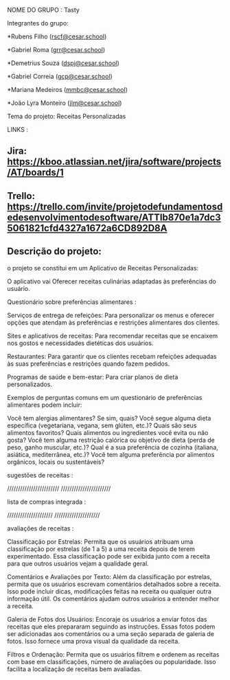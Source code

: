NOME DO GRUPO : Tasty

Integrantes do grupo:

*Rubens Filho (rscf@cesar.school)

*Gabriel Roma (grr@cesar.school) 

*Demetrius Souza (dspj@cesar.school)

*Gabriel Correia (gcp@cesar.school)

*Mariana Medeiros (mmbc@cesar.school)

*João Lyra Monteiro (jlm@cesar.school)

Tema do projeto: Receitas Personalizadas

LINKS :

## Jira: https://kboo.atlassian.net/jira/software/projects/AT/boards/1

## Trello: https://trello.com/invite/projetodefundamentosdedesenvolvimentodesoftware/ATTIb870e1a7dc35061821cfd4327a1672a6CD892D8A

## Descrição do projeto:

o projeto se constitui em um Aplicativo de Receitas Personalizadas: 

 O aplicativo vai Oferecer receitas culinárias adaptadas às preferências do usuário.

Questionário sobre preferências alimentares : 

Serviços de entrega de refeições: Para personalizar os menus e oferecer opções que atendam às preferências e restrições alimentares dos clientes.

Sites e aplicativos de receitas: Para recomendar receitas que se encaixem nos gostos e necessidades dietéticas dos usuários.

Restaurantes: Para garantir que os clientes recebam refeições adequadas às suas preferências e restrições quando fazem pedidos.

Programas de saúde e bem-estar: Para criar planos de dieta personalizados.

Exemplos de perguntas comuns em um questionário de preferências alimentares podem incluir:

Você tem alergias alimentares? Se sim, quais?
Você segue alguma dieta específica (vegetariana, vegana, sem glúten, etc.)?
Quais são seus alimentos favoritos?
Quais alimentos ou ingredientes você evita ou não gosta?
Você tem alguma restrição calórica ou objetivo de dieta (perda de peso, ganho muscular, etc.)?
Qual é a sua preferência de cozinha (italiana, asiática, mediterrânea, etc.)?
Você tem alguma preferência por alimentos orgânicos, locais ou sustentáveis?


sugestões de receitas :

////////////////////////
///////////////////////

lista de compras integrada :

/////////////////////
/////////////////////

avaliações de receitas :

Classificação por Estrelas: Permita que os usuários atribuam uma classificação por estrelas (de 1 a 5) a uma receita depois de terem experimentado. Essa classificação pode ser exibida junto com a receita para que outros usuários vejam a qualidade geral.

Comentários e Avaliações por Texto: Além da classificação por estrelas, permita que os usuários escrevam comentários detalhados sobre a receita. Isso pode incluir dicas, modificações feitas na receita ou qualquer outra informação útil. Os comentários ajudam outros usuários a entender melhor a receita.

Galeria de Fotos dos Usuários: Encoraje os usuários a enviar fotos das receitas que eles prepararam seguindo as instruções. Essas fotos podem ser adicionadas aos comentários ou a uma seção separada de galeria de fotos. Isso fornece uma prova visual da qualidade da receita.

Filtros e Ordenação: Permita que os usuários filtrem e ordenem as receitas com base em classificações, número de avaliações ou popularidade. Isso facilita a localização de receitas bem avaliadas.


